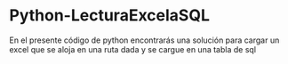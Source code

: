 # Python-LecturaExcelaSQL
En el presente código de python encontrarás una solución para cargar un excel que se aloja en una ruta dada y se cargue en una tabla de sql

